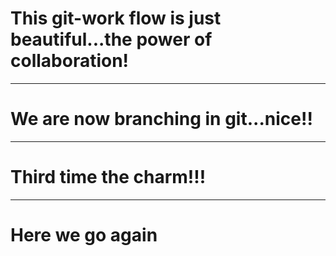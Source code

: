 # This git-work flow is just beautiful...the power of collaboration!
---
# We are now branching in git...nice!!
---
# Third time the charm!!!
---
# Here we go again
